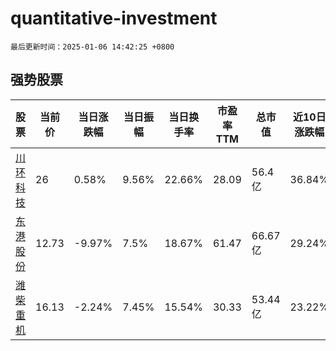 # quantitative-investment

`最后更新时间：2025-01-06 14:42:25 +0800`

## 强势股票

|股票|当前价|当日涨跌幅|当日振幅|当日换手率|市盈率TTM|总市值|近10日涨跌幅|
|----|----|----|----|----|----|----|----|
|[川环科技](https://xueqiu.com/S/SZ300547)|26|0.58%|9.56%|22.66%|28.09|56.4亿|36.84%|
|[东港股份](https://xueqiu.com/S/SZ002117)|12.73|-9.97%|7.5%|18.67%|61.47|66.67亿|29.24%|
|[潍柴重机](https://xueqiu.com/S/SZ000880)|16.13|-2.24%|7.45%|15.54%|30.33|53.44亿|23.22%|
